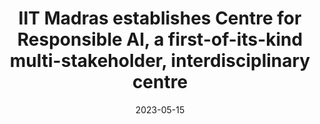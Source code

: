 ---
title: "IIT Madras establishes Centre for Responsible AI, a first-of-its-kind multi-stakeholder, interdisciplinary centre"
date: 2023-05-15
link: "https://pib.gov.in/PressReleasePage.aspx?PRID=1924212"
image: "https://static.pib.gov.in/WriteReadData/userfiles/image/IITPhotoZUKG.JPG"
publisher: "PIB, Govt. of India"
draft: false
---
